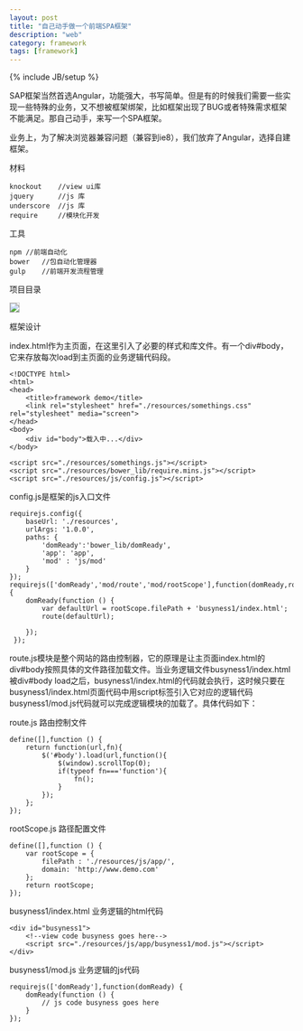 ```yaml
---
layout: post
title: "自己动手做一个前端SPA框架"
description: "web"
category: framework
tags: [framework]
---
```

{% include JB/setup %}

SAP框架当然首选Angular，功能强大，书写简单。但是有的时候我们需要一些实现一些特殊的业务，又不想被框架绑架，比如框架出现了BUG或者特殊需求框架不能满足。那自己动手，来写一个SPA框架。

业务上，为了解决浏览器兼容问题（兼容到ie8），我们放弃了Angular，选择自建框架。

材料

	knockout	//view ui库 
	jquery		//js 库 
	underscore	//js 库
	require		//模块化开发

工具
	
	npm	//前端自动化
	bower	//包自动化管理器
	gulp	//前端开发流程管理

项目目录

<img src="http://wikieswan.qiniudn.com/spa.jpg" style="border:1px solid #ccc">

框架设计

index.html作为主页面，在这里引入了必要的样式和库文件。有一个div#body，它来存放每次load到主页面的业务逻辑代码段。

	<!DOCTYPE html>
	<html>
	<head>
	    <title>framework demo</title>
	    <link rel="stylesheet" href="./resources/somethings.css" rel="stylesheet" media="screen">
	</head>
	<body>
	    <div id="body">载入中...</div>
	</body>

	<script src="./resources/somethings.js"></script>
	<script src="./resources/bower_lib/require.mins.js"></script>
	<script src="./resources/js/config.js"></script>

config.js是框架的js入口文件

	requirejs.config({
	    baseUrl: './resources',
	    urlArgs: '1.0.0',
	    paths: {        
	        'domReady':'bower_lib/domReady',        
	        'app': 'app',
	        'mod' : 'js/mod'
	    }
	});
	requirejs(['domReady','mod/route','mod/rootScope'],function(domReady,route,rootScope) {
	    domReady(function () {      
	        var defaultUrl = rootScope.filePath + 'busyness1/index.html';
	        route(defaultUrl);

	    });
	 });

route.js模块是整个网站的路由控制器，它的原理是让主页面index.html的div#body按照具体的文件路径加载文件。当业务逻辑文件busyness1/index.html被div#body load之后，busyness1/index.html的代码就会执行，这时候只要在busyness1/index.html页面代码中用script标签引入它对应的逻辑代码busyness1/mod.js代码就可以完成逻辑模块的加载了。具体代码如下：

route.js 路由控制文件

	define([],function () {
	    return function(url,fn){
	        $('#body').load(url,function(){
	            $(window).scrollTop(0);
	            if(typeof fn==='function'){
	                fn();
	            }
	        });
	    };
	});

rootScope.js 路径配置文件

	define([],function () {
	    var rootScope = {
            filePath : './resources/js/app/',
            domain: 'http://www.demo.com'
	    };
	    return rootScope;
	});

busyness1/index.html 业务逻辑的html代码

	<div id="busyness1">
		<!--view code busyness goes here-->
		<script src="./resources/js/app/busyness1/mod.js"></script>
	</div>

busyness1/mod.js 业务逻辑的js代码

	requirejs(['domReady'],function(domReady) {
	    domReady(function () {
	    	// js code busyness goes here
	    }
	});